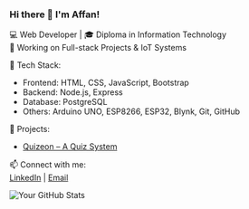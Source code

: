 ### Hi there 👋 I'm Affan!

💻 Web Developer | 🎓 Diploma in Information Technology  
🚀 Working on Full-stack Projects & IoT Systems

🔧 Tech Stack:
- Frontend: HTML, CSS, JavaScript, Bootstrap
- Backend: Node.js, Express
- Database: PostgreSQL
- Others: Arduino UNO, ESP8266, ESP32, Blynk, Git, GitHub

📌 Projects:
- [Quizeon – A Quiz System](https://github.com/mdaffan07/quizeon)

📫 Connect with me:  
[LinkedIn](https://www.linkedin.com/in/mohammad-affan-53b0a7257/) | [Email](mailto:affanmohammad119@gmail.com)

![Your GitHub Stats](https://github-readme-stats.vercel.app/api?username=mdaffan07&show_icons=true&theme=github_dark)
